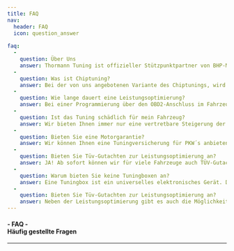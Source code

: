 ```yaml
---
title: FAQ
nav:
  header: FAQ
  icon: question_answer
  
faq:
  -
    question: Über Uns
    answer: Thormann Tuning ist offizieller Stützpunktpartner von BHP-Motorsport aus Weilheim an der Teck. Sie profitieren von der langjährigen Erfahrung des führenden Chiptuninganbieters und Wir können Ihnen durch diese Zusammenarbeit eine Leistungsoptimierung von bester Qualität für Ihr Auto anbieten.
  -
    question: Was ist Chiptuning?
    answer: Bei der von uns angebotenen Variante des Chiptunings, wird das Motorsteuergerät Ihres Fahrzeugs neu programmiert. Dabei werden mehrere Parameter (z.B. Ladedruck, Einspritzmenge, Einspritzdruck...) des Fahrzeugs angepasst um somit eine höhere Leistung zu erhalten. Es wird kein zusätzliches Teil verbaut!
  -
    question: Wie lange dauert eine Leistungsoptimierung?
    answer: Bei einer Programmierung über den OBD2-Anschluss im Fahrzeug benötigen wir ca. 2-3 Stunden. Muss allerdings das Motorsteuergerät ausgebaut werden um es programmieren zu können, benötigen wir 4-6 Stunden. In diesem Fall empfehlen wir nicht auf das Fahrzeug zu warten. Bei der zweiten Variante werden auch Zusatzkosten wegen Mehraufwands fällig.
  -
    question: Ist das Tuning schädlich für mein Fahrzeug?
    answer: Wir bieten Ihnen immer nur eine vertretbare Steigerung der Leistung sowie des Drehmoments an. Dabei wird auch noch unterschieden welches Getriebe in Ihrem Fahrzeug verbaut ist. Wir nutzen dabei die Leistungsreserven, welche die Automobilhersteller bewusst frei lassen um beispielsweise eigene Tuningsmaßnahmen verkaufen zu können.
  -
    question: Bieten Sie eine Motorgarantie?
    answer: Wir können Ihnen eine Tuningversicherung für PKW´s anbieten.Versicherbar sind Autos bis 5 Jahre mit einer Laufleistung von bis zu 100.000km.
  -
    question: Bieten Sie Tüv-Gutachten zur Leistungsoptimierung an?
    answer: JA! Ab sofort können wir für viele Fahrzeuge auch TÜV-Gutachten zu unserem Chiptuning anbieten.
  -
    question: Warum bieten Sie keine Tuningboxen an?
    answer: Eine Tuningbox ist ein universelles elektronisches Gerät. Diese Boxen werden häufig für alle möglichen PKW angeboten. Ist es nicht merkwürdig warum die gleiche Box in jedem PKW gleich gut funktionieren soll? Das finden wir auch! Diese Boxen machen nichts anderes als die Sensorwerte für das Motorsteuergät zu manipulieren. Das bedeutet, dass z.B. bei einer Fehlfunktion dieser Box oder auch der Sensorik im Auto die wichtigen Sicherungsfunktionen im Steuergerät (z.B. Notlaufprogramm) nicht mehr greifen können. Bei einer direkten Programmierung des Steuergeräts bleiben alle Sicherungsfunktionen erhalten!
  -
    question: Bieten Sie Tüv-Gutachten zur Leistungsoptimierung an?
    answer: Neben der Leistungsoptimierung gibt es auch die Möglichkeit das AGR-Ventil, die VMAX-Sperre oder z.B. beim Dieselfahrzeug den Partikelfilter (DPF) auszuprogrammieren. Zudem bieten wir für VAG-Fahrzeuge auch verschiedene Codierungen an. Bei weiteren Wünschen können Sie uns trotzdem gerne kontaktieren.
---
```

#### - FAQ -<br>Häufig gestellte Fragen
---
